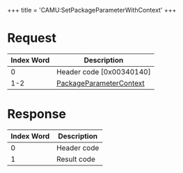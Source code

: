 +++
title = 'CAMU:SetPackageParameterWithContext'
+++

# Request

| Index Word | Description                                                                   |
|------------|-------------------------------------------------------------------------------|
| 0          | Header code \[0x00340140\]                                                    |
| 1-2        | [PackageParameterContext](Camera_Services#packageparametercontext "wikilink") |

# Response

| Index Word | Description |
|------------|-------------|
| 0          | Header code |
| 1          | Result code |
